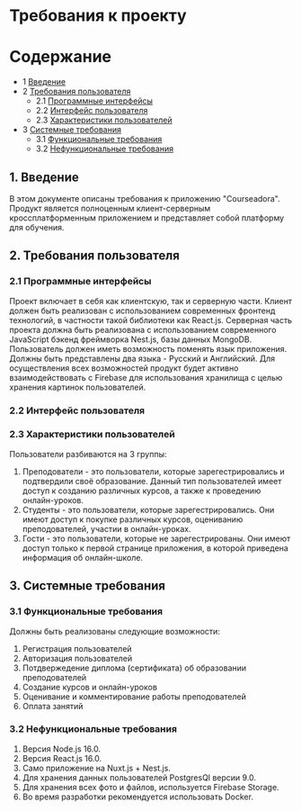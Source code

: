 # Требования к проекту 

Содержание
=================
* 1 [Введение](#1-введение)
* 2 [Требования пользователя](#2-требования-пользователя)
  * 2.1 [Программные интерфейсы](#21-программные-интерфейсы)
  * 2.2 [Интерфейс пользователя](#22-интерфейс-пользователя)
  * 2.3 [Характеристики пользователей](#23-характеристики-пользователей)
* 3 [Системные требования](#3-системные-требования)
  * 3.1 [Функциональные требования](#31-функциональные-требования)
  * 3.2 [Нефункциональные требования](#32-нефункциональные-требования)


## 1. Введение
В этом документе описаны требования к приложению "Courseadora".
Продукт является полноценным клиент-серверным кроссплатформенным приложением и представляет собой платформу для обучения.

## 2. Требования пользователя

### 2.1 Программные интерфейсы
Проект включает в себя как клиентскую, так и серверную части.
Клиент должен быть реализован с использованием современных фронтенд технологий, в частности такой библиотеки как React.js.
Серверная часть проекта должна быть реализована с использованием современного JavaScript бэкенд фреймворка Nest.js, базы данных MongoDB. 
Пользователь должен иметь возможность поменять язык приложения. Должны быть представлены два языка - Русский и Английский.
Для осуществления всех возможностей продукт будет активно взаимодействовать с Firebase для использования хранилища с целью хранения картинок пользователей.

### 2.2 Интерфейс пользователя


### 2.3 Характеристики пользователей
Пользователи разбиваются на 3 группы:
1. Преподователи - это пользователи, которые зарегестрировались и подтвердили своё образование. Данный тип пользователей имеет доступ к созданию различных курсов, а также к проведению онлайн-уроков.
2. Студенты - это пользователи, которые зарегестрировались. Они имеют доступ к покупке различных курсов, оцениванию преподователей, участии в онлайн-уроках.
3. Гости - это пользователи, которые не зарегестрированы. Они имеют доступ только к первой странице приложения, в которой приведена информация об онлайн-школе. 

## 3. Системные требования

### 3.1 Функциональные требования
Должны быть реализованы следующие возможности:
1. Регистрация пользователей
2. Авторизация пользователей
3. Потдвержедение диплома (сертификата) об образовании преподователей
4. Создание курсов и онлайн-уроков
5. Оценивание и комментирование работы преподователей
6. Оплата занятий

### 3.2 Нефункциональные требования
1. Версия Node.js 16.0.
2. Версия React.js 16.0.
3. Само приложение на Nuxt.js + Nest.js.
4. Для хранения данных пользователей PostgresQl версии 9.0.
5. Для хранения всех фото и файлов, используется Firebase Storage.
6. Во время разработки рекомендуется использовать Docker.




